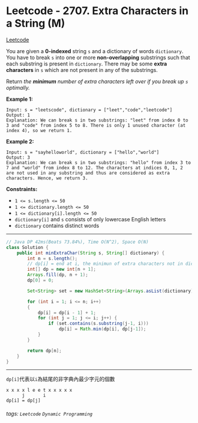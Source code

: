# Leetcode - 2707. Extra Characters in a String (M)

[Leetcode](https://leetcode.com/problems/extra-characters-in-a-string/)

You are given a **0-indexed** string `s` and a dictionary of words `dictionary`. You have to break `s` into one or more **non-overlapping** substrings such that each substring is present in `dictionary`. There may be some **extra characters** in `s` which are not present in any of the substrings.

Return _the **minimum** number of extra characters left over if you break up _`s`_ optimally._

**Example 1:**
```
Input: s = "leetscode", dictionary = ["leet","code","leetcode"]
Output: 1
Explanation: We can break s in two substrings: "leet" from index 0 to 3 and "code" from index 5 to 8. There is only 1 unused character (at index 4), so we return 1.
```
**Example 2:**
```
Input: s = "sayhelloworld", dictionary = ["hello","world"]
Output: 3
Explanation: We can break s in two substrings: "hello" from index 3 to 7 and "world" from index 8 to 12. The characters at indices 0, 1, 2 are not used in any substring and thus are considered as extra characters. Hence, we return 3.
```
**Constraints:**

-   `1 <= s.length <= 50`
-   `1 <= dictionary.length <= 50`
-   `1 <= dictionary[i].length <= 50`
-   `dictionary[i]` and `s` consists of only lowercase English letters
-   `dictionary` contains distinct words

---
```java
// Java DP 42ms(Beats 73.84%), Time O(N^2), Space O(N)
class Solution {
    public int minExtraChar(String s, String[] dictionary) {
        int n = s.length();
        // dp[i] = end at i, the minimun of extra characters not in dictionary 
        int[] dp = new int[n + 1];
        Arrays.fill(dp, n + 1);
        dp[0] = 0;

        Set<String> set = new HashSet<String>(Arrays.asList(dictionary));

        for (int i = 1; i <= n; i++)
        {
            dp[i] = dp[i - 1] + 1;
            for (int j = 1; j <= i; j++) {
                if (set.contains(s.substring(j-1, i)))
                    dp[i] = Math.min(dp[i], dp[j-1]);
            }
        }

        return dp[n];
    }
}
```
---
`dp[i]`代表以`i`為結尾的非字典內最少字元的個數
```
x x x x l e e t x x x x x
      j       i
dp[i] = dp[j]
```


###### tags: `Leetcode` `Dynamic Programming`